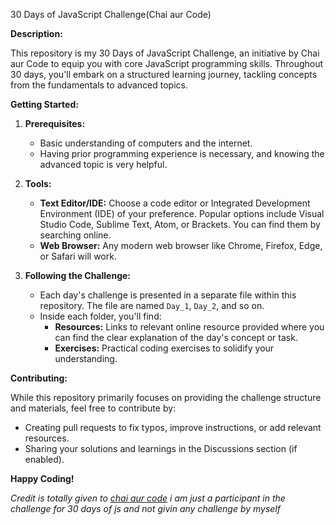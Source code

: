 30 Days of JavaScript Challenge(Chai aur Code)

**Description:**

This repository is my 30 Days of JavaScript Challenge, an initiative by Chai aur Code to equip you with core JavaScript programming skills.  Throughout 30 days, you'll embark on a structured learning journey, tackling concepts from the fundamentals to advanced topics.

**Getting Started:**

1. **Prerequisites:**
   - Basic understanding of computers and the internet.
   - Having prior programming experience is necessary, and knowing the advanced topic is very helpful.

2. **Tools:**
   - **Text Editor/IDE:** Choose a code editor or Integrated Development Environment (IDE) of your preference. Popular options include Visual Studio Code, Sublime Text, Atom, or Brackets. You can find them by searching online.
   - **Web Browser:** Any modern web browser like Chrome, Firefox, Edge, or Safari will work.

3. **Following the Challenge:**
   - Each day's challenge is presented in a separate file within this repository. The file are named `Day_1`, `Day_2`, and so on.
   - Inside each folder, you'll find:
      - **Resources:**  Links to relevant online resource provided where you can find the clear explanation of the day's concept or task.
      - **Exercises:** Practical coding exercises to solidify your understanding.

**Contributing:**

While this repository primarily focuses on providing the challenge structure and materials, feel free to contribute by:

- Creating pull requests to fix typos, improve instructions, or add relevant resources.
- Sharing your solutions and learnings in the Discussions section (if enabled).

**Happy Coding!**

*Credit is totally given to [chai aur code](https://courses.chaicode.com/learn/batch/30-days-of-Javascript-challenge) i am just a participant in the challenge for 30 days of js and not givin any challenge by myself*
